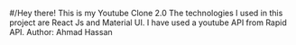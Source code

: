#/Hey there!
This is my Youtube Clone 2.0
The technologies I used in this project are React Js and Material UI.
I have used a youtube API from Rapid API.
Author: Ahmad Hassan
